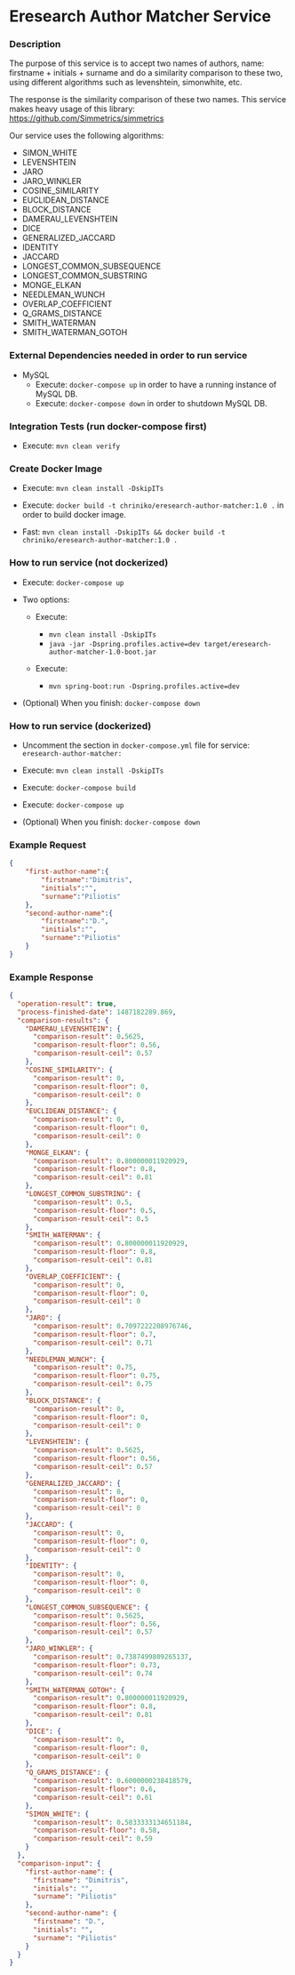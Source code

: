 # Eresearch Author Matcher Service #


### Description

The purpose of this service is to accept two names of authors, name: firstname + initials + surname
and do a similarity comparison to these two, using different algorithms such as levenshtein, simonwhite, etc.

The response is the similarity comparison of these two names.
This service makes heavy usage of this library: https://github.com/Simmetrics/simmetrics

Our service uses the following algorithms:
* SIMON_WHITE
* LEVENSHTEIN
* JARO
* JARO_WINKLER
* COSINE_SIMILARITY
* EUCLIDEAN_DISTANCE
* BLOCK_DISTANCE
* DAMERAU_LEVENSHTEIN
* DICE
* GENERALIZED_JACCARD
* IDENTITY
* JACCARD
* LONGEST_COMMON_SUBSEQUENCE
* LONGEST_COMMON_SUBSTRING
* MONGE_ELKAN
* NEEDLEMAN_WUNCH
* OVERLAP_COEFFICIENT
* Q_GRAMS_DISTANCE
* SMITH_WATERMAN
* SMITH_WATERMAN_GOTOH


### External Dependencies needed in order to run service

* MySQL
    * Execute: `docker-compose up` in order to have a running instance of MySQL DB.
    * Execute: `docker-compose down` in order to shutdown MySQL DB.


### Integration Tests (run docker-compose first)

* Execute: `mvn clean verify`


### Create Docker Image
* Execute: `mvn clean install -DskipITs`
* Execute: `docker build -t chriniko/eresearch-author-matcher:1.0 .` in order to build docker image.

* Fast: `mvn clean install -DskipITs && docker build -t chriniko/eresearch-author-matcher:1.0 .`


### How to run service (not dockerized)
* Execute: `docker-compose up`

* Two options:
    * Execute: 
        * `mvn clean install -DskipITs`
        * `java -jar -Dspring.profiles.active=dev target/eresearch-author-matcher-1.0-boot.jar`
                
    * Execute:
        * `mvn spring-boot:run -Dspring.profiles.active=dev`

* (Optional) When you finish: `docker-compose down`


### How to run service (dockerized)
* Uncomment the section in `docker-compose.yml` file for service: `eresearch-author-matcher:`

* Execute: `mvn clean install -DskipITs`

* Execute: `docker-compose build`

* Execute: `docker-compose up`

* (Optional) When you finish: `docker-compose down`


### Example Request

```json
{
	"first-author-name":{
		"firstname":"Dimitris",
		"initials":"",
		"surname":"Piliotis"
	},
	"second-author-name":{
		"firstname":"D.",
		"initials":"",
		"surname":"Piliotis"
	}
}

```



### Example Response

```json
{
  "operation-result": true,
  "process-finished-date": 1487182289.869,
  "comparison-results": {
    "DAMERAU_LEVENSHTEIN": {
      "comparison-result": 0.5625,
      "comparison-result-floor": 0.56,
      "comparison-result-ceil": 0.57
    },
    "COSINE_SIMILARITY": {
      "comparison-result": 0,
      "comparison-result-floor": 0,
      "comparison-result-ceil": 0
    },
    "EUCLIDEAN_DISTANCE": {
      "comparison-result": 0,
      "comparison-result-floor": 0,
      "comparison-result-ceil": 0
    },
    "MONGE_ELKAN": {
      "comparison-result": 0.800000011920929,
      "comparison-result-floor": 0.8,
      "comparison-result-ceil": 0.81
    },
    "LONGEST_COMMON_SUBSTRING": {
      "comparison-result": 0.5,
      "comparison-result-floor": 0.5,
      "comparison-result-ceil": 0.5
    },
    "SMITH_WATERMAN": {
      "comparison-result": 0.800000011920929,
      "comparison-result-floor": 0.8,
      "comparison-result-ceil": 0.81
    },
    "OVERLAP_COEFFICIENT": {
      "comparison-result": 0,
      "comparison-result-floor": 0,
      "comparison-result-ceil": 0
    },
    "JARO": {
      "comparison-result": 0.7097222208976746,
      "comparison-result-floor": 0.7,
      "comparison-result-ceil": 0.71
    },
    "NEEDLEMAN_WUNCH": {
      "comparison-result": 0.75,
      "comparison-result-floor": 0.75,
      "comparison-result-ceil": 0.75
    },
    "BLOCK_DISTANCE": {
      "comparison-result": 0,
      "comparison-result-floor": 0,
      "comparison-result-ceil": 0
    },
    "LEVENSHTEIN": {
      "comparison-result": 0.5625,
      "comparison-result-floor": 0.56,
      "comparison-result-ceil": 0.57
    },
    "GENERALIZED_JACCARD": {
      "comparison-result": 0,
      "comparison-result-floor": 0,
      "comparison-result-ceil": 0
    },
    "JACCARD": {
      "comparison-result": 0,
      "comparison-result-floor": 0,
      "comparison-result-ceil": 0
    },
    "IDENTITY": {
      "comparison-result": 0,
      "comparison-result-floor": 0,
      "comparison-result-ceil": 0
    },
    "LONGEST_COMMON_SUBSEQUENCE": {
      "comparison-result": 0.5625,
      "comparison-result-floor": 0.56,
      "comparison-result-ceil": 0.57
    },
    "JARO_WINKLER": {
      "comparison-result": 0.7387499809265137,
      "comparison-result-floor": 0.73,
      "comparison-result-ceil": 0.74
    },
    "SMITH_WATERMAN_GOTOH": {
      "comparison-result": 0.800000011920929,
      "comparison-result-floor": 0.8,
      "comparison-result-ceil": 0.81
    },
    "DICE": {
      "comparison-result": 0,
      "comparison-result-floor": 0,
      "comparison-result-ceil": 0
    },
    "Q_GRAMS_DISTANCE": {
      "comparison-result": 0.6000000238418579,
      "comparison-result-floor": 0.6,
      "comparison-result-ceil": 0.61
    },
    "SIMON_WHITE": {
      "comparison-result": 0.5833333134651184,
      "comparison-result-floor": 0.58,
      "comparison-result-ceil": 0.59
    }
  },
  "comparison-input": {
    "first-author-name": {
      "firstname": "Dimitris",
      "initials": "",
      "surname": "Piliotis"
    },
    "second-author-name": {
      "firstname": "D.",
      "initials": "",
      "surname": "Piliotis"
    }
  }
}

```

